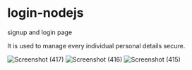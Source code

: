 # login-nodejs
signup and login page

It is used to manage every individual personal details secure.




![Screenshot (417)](https://github.com/harish-bhalaa-07/login-nodejs/assets/107175621/8392287c-6074-469e-b7df-790f17e34431)
![Screenshot (416)](https://github.com/harish-bhalaa-07/login-nodejs/assets/107175621/45effb79-f156-4259-921d-174436ec87c2)
![Screenshot (415)](https://github.com/harish-bhalaa-07/login-nodejs/assets/107175621/6b0409f3-607a-46dd-acf0-b2c3ee265bc4)
